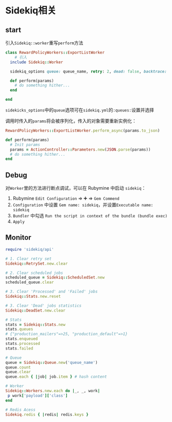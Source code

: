 # Sidekiq相关

## start

引入`Sidekiq::worker`重写`perform`方法

```ruby
class RewardPolicyWorkers::ExportListWorker
	# 引入
  include Sidekiq::Worker

  sidekiq_options queue: queue_name, retry: 2, dead: false, backtrace: true

  def perform(params)
    # do something hither...
  end

end
```

`sidekicks_options`中的`queue`选项可在`sidekiq.yml`的`:queues:`设置并选择

调用时传入的`params`将会被序列化，传入的对象需要重新实例化：

```ruby
RewardPolicyWorkers::ExportListWorker.perform_async(params.to_json)
```

```ruby
def perform(params)
  # Init params
  params = ActionController::Parameters.new(JSON.parse(params))
  # do something hither...
end
```



## Debug

对`Worker`里的方法进行断点调试，可以在 Rubymine 中启动 `sidekiq`：

1. Rubymine `Edit Configuration` => ➕ => `Gem Commend`
2. `Configuration` 中设置 `Gem name: sidekiq`，并设置`Executable name: sidekiq`
3. `Bundler` 中勾选 `Run the script in context of the bundle (bundle exec)`
4. `Apply`



## Monitor

 ```ruby
require 'sidekiq/api'

# 1. Clear retry set
Sidekiq::RetrySet.new.clear

# 2. Clear scheduled jobs 
scheduled_queue = Sidekiq::ScheduledSet.new
scheduled_queue.clear

# 3. Clear 'Processed' and 'Failed' jobs
Sidekiq::Stats.new.reset

# 3. Clear 'Dead' jobs statistics
Sidekiq::DeadSet.new.clear

# Stats
stats = Sidekiq::Stats.new
stats.queues
# {"production_mailers"=>25, "production_default"=>1}
stats.enqueued
stats.processed
stats.failed

# Queue
queue = Sidekiq::Queue.new('queue_name')
queue.count
queue.clear
queue.each { |job| job.item } # hash content

# Worker
Sidekiq::Workers.new.each do |_, _, work|
  p work['payload']['class']
end

# Redis Acess
Sidekiq.redis { |redis| redis.keys }
 ```

